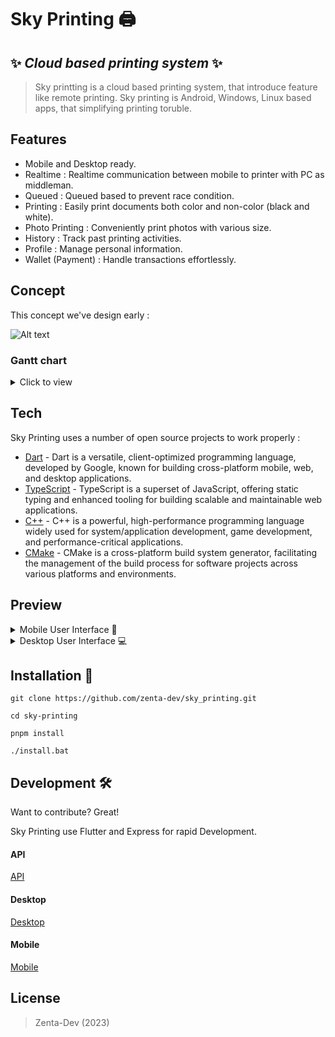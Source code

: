 # Sky Printing 🖨️
## ✨ _Cloud based printing system_ ✨

> Sky printting is a cloud based printing system, that introduce feature like remote printing. Sky printing is Android, Windows, Linux based apps, that simplifying printing toruble.   


## Features
- Mobile and Desktop ready.
- Realtime : Realtime communication between mobile to printer with PC as middleman.
- Queued : Queued based to prevent race condition.
- Printing : Easily print documents both color and non-color (black and white). 
- Photo Printing : Conveniently print photos with various size.
- History : Track past printing activities.
- Profile : Manage personal information.
- Wallet (Payment) : Handle transactions effortlessly.

## Concept
This concept we've design early :

![Alt text](https://raw.githubusercontent.com/Zenta-Code/sky_printing/dc5499dfc3426b2e39b4501d9a05bda69157d479/images/base-concepts.svg "Base Concepts")

### Gantt chart

<details>
    <summary>Click to view</summary>

```mermaid
gantt
    title Sky Printing

    section Environment Setup
        Initialize Turborepo     :a1, 2023-01-01, 30d
        Setup API Workspace     :after a1  , 20d
        Setup Mobile Workspace  :after a1  , 20d
        Setup Desktop Workspace :after a1  , 20d
        Setup Shared Package    :after a1  , 20d

    section API
        Create Schema            :a2, 2023-02-01, 40d
            User                 :after a2, 10d
            Store                :after a2, 10d
            Printer              :after a2, 10d
            Bundle               :after a2, 10d
            Document             :after a2, 10d
            Order                :after a2, 10d
        Create Rest API Controller :after a2  , 20d
            User                 :after a2, 5d
            Store                :after a2, 5d
            Printer              :after a2, 5d
            Bundle               :after a2, 5d
            Document             :after a2, 5d
            Order                :after a2, 5d
        Create Seeder             :after a2  , 5d
        Create Types Validation   :after a2  , 10d
            User                 :after a2, 2d
            Store                :after a2, 2d
            Printer              :after a2, 2d
            Bundle               :after a2, 2d
            Document             :after a2, 2d
            Order                :after a2, 2d
        Optimize Auth with Middleware :after a2, 5d
        Create Sanitizer for Crucial Data :after a2, 5d
        Create Routing for Rest API :after a2, 5d
        Create WebSocket         :after a2, 5d
        Add Payment Gateway      :after a2, 5d

    section Create Core Package
        Create Entities          :a3, 2023-03-15, 40d
            User                 :after a3, 7d
            Store                :after a3, 7d
            Printer              :after a3, 7d
            Bundle               :after a3, 7d
            Document             :after a3, 7d
            Order                :after a3, 7d
        Create Models            :after a3  , 20d
            User                 :after a3, 5d
            Store                :after a3, 5d
            Printer              :after a3, 5d
            Bundle               :after a3, 5d
            Document             :after a3, 5d
            Order                :after a3, 5d
        Create Core Package       :after a3  , 30d
            Create Response Handler :after a3, 5d
            Create Common Utilities & Context Extension :after a3, 5d
            Create Network Adapter :after a3, 5d
            Create WebSocket Adapter :after a3, 5d
            Create Payment Gateway Adapter :after a3, 5d
            Create GPS Adapter   :after a3, 5d
            Create Localization  :after a3, 5d
        Create Abstraction Contract Repository :after a3, 15d
            Auth                 :after a3, 5d
            Store                :after a3, 5d
            Product              :after a3, 5d
            Location             :after a3, 5d
        Create Implementation of Contract Repository :after a3, 15d
            Auth                 :after a3, 5d
            Store                :after a3, 5d
            Product              :after a3, 5d
            Location             :after a3, 5d
        Create Data Source        :after a3  , 25d
            Remote               :after a3, 5d
            Auth                 :after a3, 5d
            Store                :after a3, 5d
            Local                :after a3, 5d
            GPS Location         :after a3, 5d
        Create Use Case           :after a3  , 40d
            Login                :after a3, 3d
            Register             :after a3, 3d
            Fetch User Data      :after a3, 3d
            Fetch Store          :after a3, 3d
            Fetch Store Products :after a3, 3d
            Post Order           :after a3, 3d
            Update Location      :after a3, 3d
            Connect Socket        :after a3, 3d
            Join Room (Store)    :after a3, 3d
            Send Socket Message  :after a3, 3d
            Retrieve Broadcast Message :after a3, 3d
        Local                    :after a3  , 5d
            Fetch GPS Location   :after a3, 5d

```

</details>

## Tech

Sky Printing uses a number of open source projects to work properly :

- [Dart](https://dart.dev/get-dart/) - Dart is a versatile, client-optimized programming language, developed by Google, known for building cross-platform mobile, web, and desktop applications.
- [TypeScript](https://www.npmjs.com/package/typescript) - TypeScript is a superset of JavaScript, offering static typing and enhanced tooling for building scalable and maintainable web applications.
- [C++](https://code.visualstudio.com/docs/languages/cpp) - C++ is a powerful, high-performance programming language widely used for system/application development, game development, and performance-critical applications.
- [CMake](https://cmake.org/cmake/help/latest/guide/tutorial/Installing%20and%20Testing.html) - CMake is a cross-platform build system generator, facilitating the management of the build process for software projects across various platforms and environments.

## Preview

<details>
    <summary>Mobile User Interface 📱</summary>
- Landing Screen
![Alt text](https://github.com/zenta-dev/sky_printing/blob/main/images/Mobile/Landing%20Space.png?raw=true "Landing Screen") 
- Login Screen
![Alt text](https://github.com/zenta-dev/sky_printing/blob/main/images/Mobile/Login.png?raw=true "Login Screen")
- Home Screen
![Alt text](https://github.com/zenta-dev/sky_printing/blob/main/images/Mobile/Home.png?raw=true "Home Screen")
- Print Screen
![Alt text](https://github.com/zenta-dev/sky_printing/blob/main/images/Mobile/Upload%20File.png?raw=true "Print screen")
- Preview Screen
![Alt text](https://github.com/zenta-dev/sky_printing/blob/main/images/Mobile/View%20File.png?raw=true "Prview Screen")
</details>

<details>
    <summary>Desktop User Interface 💻</summary>
- Dashboard Screen
![Alt text](https://github.com/zenta-dev/sky_printing/blob/main/images/Desktop/Home.png?raw=true "Dashboard")
- Print Queue
![Alt text](https://github.com/zenta-dev/sky_printing/blob/main/images/Desktop/Order.png?raw=true "Print Queue")
</details>

## Installation 🚀

```
git clone https://github.com/zenta-dev/sky_printing.git
```
```
cd sky-printing
```
```
pnpm install
```
```
./install.bat
```

## Development 🛠️
Want to contribute? Great!

Sky Printing use Flutter and Express for rapid Development. 

#### API
[API](https://github.com/Zenta-Code/sky_printing/blob/main/apps/desktop/README.md)

#### Desktop
[Desktop](https://github.com/Zenta-Code/sky_printing/blob/main/apps/desktop/README.md)

#### Mobile
[Mobile](https://github.com/Zenta-Code/sky_printing/blob/main/apps/mobile/README.md)

## License

> Zenta-Dev (2023) 
